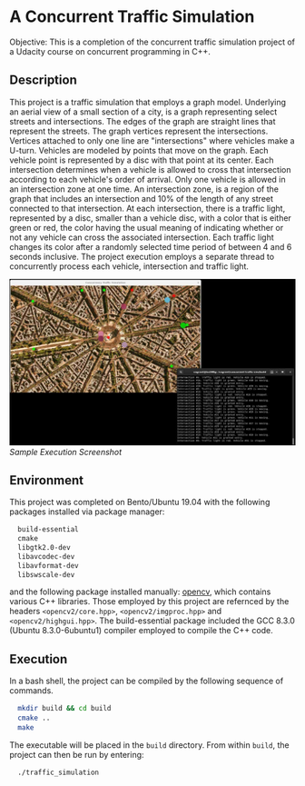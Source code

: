 # A Concurrent Traffic Simulation
Objective: This is a completion of the concurrent traffic simulation project of a Udacity course on concurrent programming in C++.

## Description
This project is a traffic simulation that employs a graph model. Underlying an aerial view of a small section of a city, is a graph representing select streets and intersections. The edges of the graph are straight lines that represent the streets. The graph vertices represent the intersections. Vertices attached to only one line are "intersections" where vehicles make a U-turn. Vehicles are modeled by points that move on the graph. Each vehicle point is represented by a disc with that point at its center. Each intersection determines when a vehicle is allowed to cross that intersection according to each vehicle's order of arrival. Only one vehicle is allowed in an intersection zone at one time. An intersection zone, is a region of the graph that includes an intersection and 10% of the length of any street connected to that intersection. At each intersection, there is a traffic light, represented by a disc, smaller than a vehicle disc, with a color that is either green or red, the color having the usual meaning of indicating whether or not any vehicle can cross the associated intersection. Each traffic light changes its color after a randomly selected time period of between 4 and 6 seconds inclusive. The project execution employs a separate thread to concurrently process each vehicle, intersection and traffic light.

![Concurrent Traffic Simulation](data/screenshot.jpg)<br>
*Sample Execution Screenshot*

## Environment
This project was completed on Bento/Ubuntu 19.04 with the following packages installed via package manager:
```
  build-essential
  cmake
  libgtk2.0-dev
  libavcodec-dev
  libavformat-dev
  libswscale-dev
```
and the following package installed manually: [opencv](https://github.com/opencv/opencv.git), which contains various C++ libraries. Those employed by this project are refernced by the headers `<opencv2/core.hpp>`, `<opencv2/imgproc.hpp>` and `<opencv2/highgui.hpp>`. The build-essential package included the GCC 8.3.0 (Ubuntu 8.3.0-6ubuntu1) compiler employed to compile the C++ code.

## Execution

In a bash shell, the project can be compiled by the following sequence of commands.
```bash
  mkdir build && cd build
  cmake ..
  make
```
The executable will be placed in the `build` directory. From within `build`, the project can then be run by entering:
```bash
  ./traffic_simulation
```
